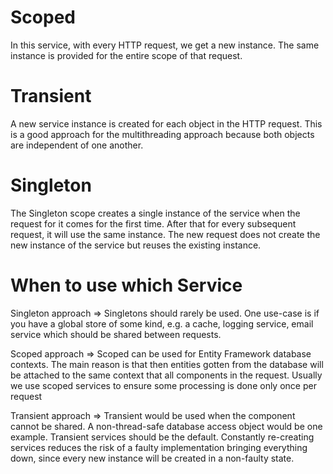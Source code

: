 # Scoped
In this service, with every HTTP request, we get a new instance. The same instance is provided for the entire scope of that request.

# Transient
A new service instance is created for each object in the HTTP request. This is a good approach for the multithreading approach because both 
objects are independent of one another.

# Singleton
The Singleton scope creates a single instance of the service when the request for it comes for the first time. After that for every subsequent 
request, it will use the same instance. The new request does not create the new instance of the service but reuses the existing instance.



# When to use which Service
Singleton approach => Singletons should rarely be used. One use-case is if you have a global store of some kind, e.g. a cache, logging service, email service
which should be shared between requests.

Scoped approach => Scoped can be used for Entity Framework database contexts. The main reason is that then entities gotten from the database will
be attached to the same context that all components in the request. Usually we use scoped services to ensure some processing is done only 
once per request

Transient approach => Transient would be used when the component cannot be shared. A non-thread-safe database access object would be one example. 
Transient services should be the default. Constantly re-creating services reduces the risk of a faulty implementation bringing everything down, 
since every new instance will be created in a non-faulty state.